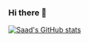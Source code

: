 ### Hi there 👋

<!--
**SaadRizwanKhan/SaadRizwanKhan** is a ✨ _special_ ✨ repository because its `README.md` (this file) appears on your GitHub profile.

Here are some ideas to get you started:

- 🔭 I’m currently working on ...
- 🌱 I’m currently learning ...
- 👯 I’m looking to collaborate on ...
- 🤔 I’m looking for help with ...
- 💬 Ask me about ...
- 📫 How to reach me: ...
- 😄 Pronouns: ...
- ⚡ Fun fact: ...
-->
[![Saad's GitHub stats](https://github-readme-stats.vercel.app/api?username=/SaadRizwanKhan)](https://github.com//anuraghazra/github-readme-stats)
